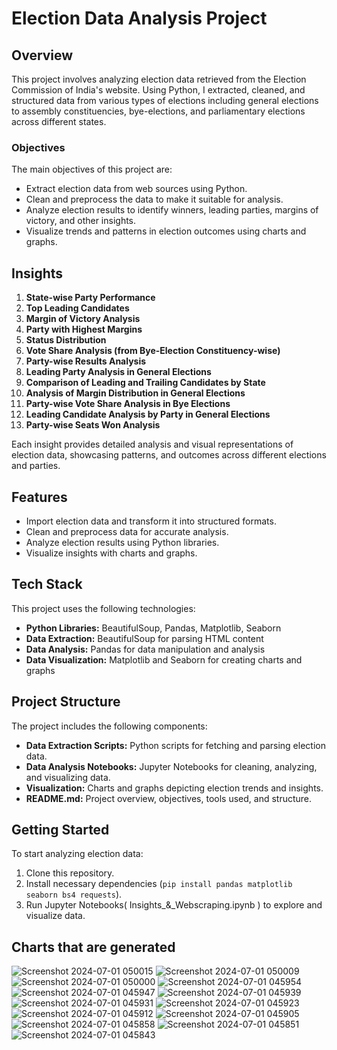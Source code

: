 # Election Data Analysis Project

## Overview

This project involves analyzing election data retrieved from the Election Commission of India's website. Using Python, I extracted, cleaned, and structured data from various types of elections including general elections to assembly constituencies, bye-elections, and parliamentary elections across different states.

### Objectives

The main objectives of this project are:

- Extract election data from web sources using Python.
- Clean and preprocess the data to make it suitable for analysis.
- Analyze election results to identify winners, leading parties, margins of victory, and other insights.
- Visualize trends and patterns in election outcomes using charts and graphs.

## Insights

1. **State-wise Party Performance**
2. **Top Leading Candidates**
3. **Margin of Victory Analysis**
4. **Party with Highest Margins**
5. **Status Distribution**
6. **Vote Share Analysis (from Bye-Election Constituency-wise)**
7. **Party-wise Results Analysis**
8. **Leading Party Analysis in General Elections**
9. **Comparison of Leading and Trailing Candidates by State**
10. **Analysis of Margin Distribution in General Elections**
11. **Party-wise Vote Share Analysis in Bye Elections**
12. **Leading Candidate Analysis by Party in General Elections**
13. **Party-wise Seats Won Analysis**

Each insight provides detailed analysis and visual representations of election data, showcasing patterns, and outcomes across different elections and parties.


## Features

- Import election data and transform it into structured formats.
- Clean and preprocess data for accurate analysis.
- Analyze election results using Python libraries.
- Visualize insights with charts and graphs.

## Tech Stack

This project uses the following technologies:

- **Python Libraries:** BeautifulSoup, Pandas, Matplotlib, Seaborn
- **Data Extraction:** BeautifulSoup for parsing HTML content
- **Data Analysis:** Pandas for data manipulation and analysis
- **Data Visualization:** Matplotlib and Seaborn for creating charts and graphs

## Project Structure

The project includes the following components:

- **Data Extraction Scripts:** Python scripts for fetching and parsing election data.
- **Data Analysis Notebooks:** Jupyter Notebooks for cleaning, analyzing, and visualizing data.
- **Visualization:** Charts and graphs depicting election trends and insights.
- **README.md:** Project overview, objectives, tools used, and structure.

## Getting Started

To start analyzing election data:

1. Clone this repository.
2. Install necessary dependencies (`pip install pandas matplotlib seaborn bs4 requests`).
3. Run Jupyter Notebooks( Insights_&_Webscraping.ipynb ) to explore and visualize data.

## Charts that are generated

![Screenshot 2024-07-01 050015](https://github.com/Eswar021/Kalvium-Data-Analyst---WebScrapping/assets/118106134/52a06981-112a-47ce-a57e-a4eadc430122)
![Screenshot 2024-07-01 050009](https://github.com/Eswar021/Kalvium-Data-Analyst---WebScrapping/assets/118106134/f17bb73f-8c09-468a-8eb7-0ff2ae2a1335)
![Screenshot 2024-07-01 050000](https://github.com/Eswar021/Kalvium-Data-Analyst---WebScrapping/assets/118106134/b98d54b2-603e-4f58-80f9-d3bd73bc3137)
![Screenshot 2024-07-01 045954](https://github.com/Eswar021/Kalvium-Data-Analyst---WebScrapping/assets/118106134/6b26526a-ac69-4379-b7c3-0851fb44c437)
![Screenshot 2024-07-01 045947](https://github.com/Eswar021/Kalvium-Data-Analyst---WebScrapping/assets/118106134/e31b2c41-7807-4d72-8e0f-5ddb81ac8281)
![Screenshot 2024-07-01 045939](https://github.com/Eswar021/Kalvium-Data-Analyst---WebScrapping/assets/118106134/a8ef0abe-10e3-4d43-add1-01811688f342)
![Screenshot 2024-07-01 045931](https://github.com/Eswar021/Kalvium-Data-Analyst---WebScrapping/assets/118106134/9877656c-7701-4f64-bfd2-89004f6b5c71)
![Screenshot 2024-07-01 045923](https://github.com/Eswar021/Kalvium-Data-Analyst---WebScrapping/assets/118106134/db76a7be-f129-4805-abad-940d7ccec57b)
![Screenshot 2024-07-01 045912](https://github.com/Eswar021/Kalvium-Data-Analyst---WebScrapping/assets/118106134/d464f302-1c20-47c3-b264-5c34e5f0dc11)
![Screenshot 2024-07-01 045905](https://github.com/Eswar021/Kalvium-Data-Analyst---WebScrapping/assets/118106134/5c2481f3-319d-49f6-8b16-a568275efd35)
![Screenshot 2024-07-01 045858](https://github.com/Eswar021/Kalvium-Data-Analyst---WebScrapping/assets/118106134/20d7bea9-aebf-4424-9883-7ca3eb8e2d03)
![Screenshot 2024-07-01 045851](https://github.com/Eswar021/Kalvium-Data-Analyst---WebScrapping/assets/118106134/3360fd4d-203b-4fb4-bfa1-660ae5b5a8a7)
![Screenshot 2024-07-01 045843](https://github.com/Eswar021/Kalvium-Data-Analyst---WebScrapping/assets/118106134/5991efc8-9631-44b4-ab36-32c988e3b3c1)


